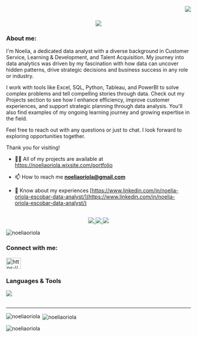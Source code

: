 <img align="right" src="https://visitor-badge.laobi.icu/badge?page_id=salesp07.salesp07" />

<h1 align="center">
    <img src="https://readme-typing-svg.herokuapp.com/?font=Righteous&size=35&center=true&vCenter=true&width=500&height=70&duration=4000&lines=Hi+there!+👋;+Welcome!;" />

### About me:
I'm Noelia, a dedicated data analyst with a diverse background in Customer Service, Learning & Development, and Talent Acquisition.
My journey into data analytics was driven by my fascination with how data can uncover hidden patterns, drive strategic decisions and business success in any role or industry.

I work with tools like Excel, SQL, Python, Tableau, and PowerBI to solve complex problems and tell compelling stories through data.
Check out my Projects section to see how I enhance efficiency, improve customer experiences, and support strategic planning through data analysis. You'll also find examples of my ongoing learning journey and growing expertise in the field.

Feel free to reach out with any questions or just to chat.
I look forward to exploring opportunities together.

Thank you for visiting!

</div>


- 👨‍💻 All of my projects are available at https://noeliaoriola.wixsite.com/portfolio 

- 📫 How to reach me **noeliaoriola@gmail.com**

- 📄 Know about my experiences [https://www.linkedin.com/in/noelia-oriola-escobar-data-analyst/](https://www.linkedin.com/in/noelia-oriola-escobar-data-analyst/)

</div>

<br/>

<div align="center"> 
  <a href="mailto:noeliaoriola@gmail.com">
    <img src="https://img.shields.io/badge/Gmail-333333?style=for-the-badge&logo=gmail&logoColor=red" />
  </a>
  <a href="https://www.linkedin.com/in/noelia-oriola-escobar/" target="_blank">
    <img src="https://img.shields.io/badge/LinkedIn-0077B5?style=for-the-badge&logo=linkedin&logoColor=white" target="_blank" />
  </a>
  <a href="https://"github.com/NoeliaOriola" target="_blank">
     <img src="https://img.shields.io/badge/Portfolio-FF5722?style=for-the-badge&logo=todoist&logoColor=white" target="_blank" /> <!-- sqlite, safari, google-chrome are other good icon options -->
  </a>
</div>

<p align="left"> <img src="https://komarev.com/ghpvc/?username=noeliaoriola&label=Profile%20views&color=0e75b6&style=flat" alt="noeliaoriola" /> </p>

<h3 align="left">Connect with me:</h3>
<p align="left">
<a href="https://linkedin.com/in/https://www.linkedin.com/in/noelia-oriola-escobar/" target="blank"><img align="center" src="https://raw.githubusercontent.com/rahuldkjain/github-profile-readme-generator/master/src/images/icons/Social/linked-in-alt.svg" alt="https://www.linkedin.com/in/noelia-oriola-escobar/" height="30" width="40" /></a>

</p>

### Languages & Tools

<div align="left">
    <img src="https://skillicons.dev/icons?i=github,python,mysql,numpy,pandas,tableau" /><br>
</div>

<br/>
<hr/>

</div>


<p><img align="left" src="https://github-readme-stats.vercel.app/api/top-langs?username=noeliaoriola&show_icons=true&locale=en&layout=compact" alt="noeliaoriola" /></p>

<p>&nbsp;<img align="center" src="https://github-readme-stats.vercel.app/api?username=noeliaoriola&show_icons=true&locale=en" alt="noeliaoriola" /></p>

<p><img align="center" src="https://github-readme-streak-stats.herokuapp.com/?user=noeliaoriola&" alt="noeliaoriola" /></p>


